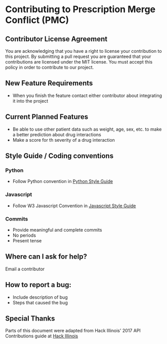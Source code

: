 # Contributing to Prescription Merge Conflict (PMC)

## Contributor License Agreement
You are acknowledging that you have a right to license your contribution to this project. By submitting a pull request you are guaranteed that your contributions are licensed under the MIT license. You must accept this policy in order to contribute to our project. 
    
## New Feature Requirements
* When you finish the feature contact either contributor about integrating it into the project

## Current Planned Features
* Be able to use other patient data such as weight, age, sex, etc. to make a better prediction about drug interactions
* Make a score for th severity of a drug interaction

## Style Guide / Coding conventions 

### Python 
* Follow Python convention in <a href="https://google.github.io/styleguide/pyguide.html">Python Style Guide</a>

### Javascript
* Follow W3 Javascript Convention in <a href="https://www.w3schools.com/js/js_conventions.asp">Javascript Style Guide</a>

### Commits
* Provide meaningful and complete commits 
* No periods
* Present tense

## Where can I ask for help?
Email a contributor

## How to report a bug: 
* Include description of bug
* Steps that caused the bug

## Special Thanks
Parts of this document were adapted from Hack Illinois' 2017 API Contributions guide at <a href="https://github.com/HackIllinois">Hack Illinois</a>
